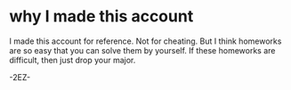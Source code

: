 # why I made this account
I made this account for reference. 
Not for cheating. 
But I think homeworks are so easy that you can solve them by yourself. 
If these homeworks are difficult, then just drop your major.

-2EZ-
